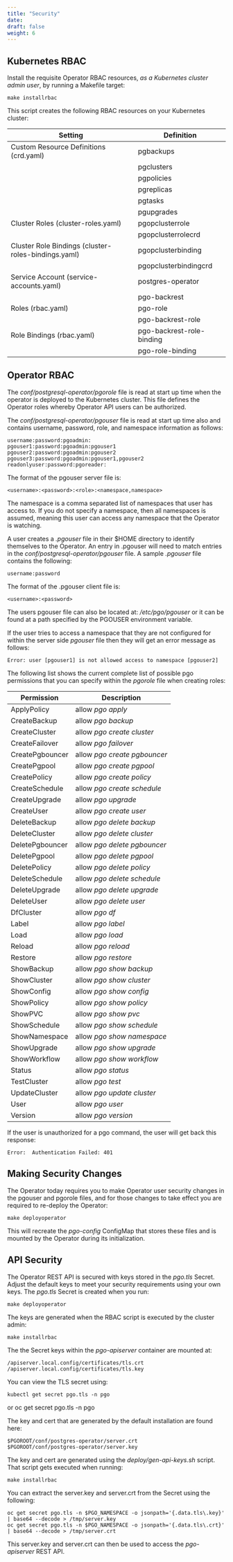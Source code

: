 ```yaml
---
title: "Security"
date:
draft: false
weight: 6
---
```


## Kubernetes RBAC

Install the requisite Operator RBAC resources, *as a Kubernetes cluster admin user*,  by running a Makefile target:

    make installrbac


This script creates the following RBAC resources on your Kubernetes cluster:

| Setting |Definition  |
|---|---|
| Custom Resource Definitions (crd.yaml) | pgbackups|
|  | pgclusters|
|  | pgpolicies|
|  | pgreplicas|
|  | pgtasks|
|  | pgupgrades|
| Cluster Roles (cluster-roles.yaml) | pgopclusterrole|
|  | pgopclusterrolecrd|
| Cluster Role Bindings (cluster-roles-bindings.yaml) | pgopclusterbinding|
|  | pgopclusterbindingcrd|
| Service Account (service-accounts.yaml) | postgres-operator|
| | pgo-backrest|
| Roles (rbac.yaml) | pgo-role|
| | pgo-backrest-role|
|Role Bindings  (rbac.yaml) | pgo-backrest-role-binding|
| | pgo-role-binding|





## Operator RBAC

The *conf/postgresql-operator/pgorole* file is read at start up time when the operator is deployed to the Kubernetes cluster.  This file defines the Operator roles whereby Operator API users can be authorized.

The *conf/postgresql-operator/pgouser* file is read at start up time also and contains username, password, role, and namespace information as follows:

    username:password:pgoadmin:
    pgouser1:password:pgoadmin:pgouser1
    pgouser2:password:pgoadmin:pgouser2
    pgouser3:password:pgoadmin:pgouser1,pgouser2
    readonlyuser:password:pgoreader:

The format of the pgouser server file is:

    <username>:<password>:<role>:<namespace,namespace>

The namespace is a comma separated list of namespaces that
user has access to.  If you do not specify a namespace, then
all namespaces is assumed, meaning this user can access any
namespace that the Operator is watching.

A user creates a *.pgouser* file in their $HOME directory to identify
themselves to the Operator.  An entry in .pgouser will need to match
entries in the *conf/postgresql-operator/pgouser* file.  A sample
*.pgouser* file contains the following:

    username:password

The format of the .pgouser client file is:

    <username>:<password>

The users pgouser file can also be located at:
*/etc/pgo/pgouser* or it can be found at a path specified by the
PGOUSER environment variable.

If the user tries to access a namespace that they are not
configured for within the server side *pgouser* file then they
will get an error message as follows:

    Error: user [pgouser1] is not allowed access to namespace [pgouser2]


The following list shows the current complete list of possible pgo permissions that you can specify within the *pgorole* file when creating roles:

|Permission|Description  |
|---|---|
|ApplyPolicy | allow *pgo apply*|
|CreateBackup | allow *pgo backup*|
|CreateCluster | allow *pgo create cluster*|
|CreateFailover | allow *pgo failover*|
|CreatePgbouncer | allow *pgo create pgbouncer*|
|CreatePgpool | allow *pgo create pgpool*|
|CreatePolicy | allow *pgo create policy*|
|CreateSchedule | allow *pgo create schedule*|
|CreateUpgrade | allow *pgo upgrade*|
|CreateUser | allow *pgo create user*|
|DeleteBackup | allow *pgo delete backup*|
|DeleteCluster | allow *pgo delete cluster*|
|DeletePgbouncer | allow *pgo delete pgbouncer*|
|DeletePgpool | allow *pgo delete pgpool*|
|DeletePolicy | allow *pgo delete policy*|
|DeleteSchedule | allow *pgo delete schedule*|
|DeleteUpgrade | allow *pgo delete upgrade*|
|DeleteUser | allow *pgo delete user*|
|DfCluster | allow *pgo df*|
|Label | allow *pgo label*|
|Load | allow *pgo load*|
|Reload | allow *pgo reload*|
|Restore | allow *pgo restore*|
|ShowBackup | allow *pgo show backup*|
|ShowCluster | allow *pgo show cluster*|
|ShowConfig | allow *pgo show config*|
|ShowPolicy | allow *pgo show policy*|
|ShowPVC | allow *pgo show pvc*|
|ShowSchedule | allow *pgo show schedule*|
|ShowNamespace | allow *pgo show namespace*|
|ShowUpgrade | allow *pgo show upgrade*|
|ShowWorkflow | allow *pgo show workflow*|
|Status | allow *pgo status*|
|TestCluster | allow *pgo test*|
|UpdateCluster | allow *pgo update cluster*|
|User | allow *pgo user*|
|Version | allow *pgo version*|


If the user is unauthorized for a pgo command, the user will
get back this response:

    Error:  Authentication Failed: 401 

## Making Security Changes
The Operator today requires you to make Operator user security changes in the pgouser and pgorole files, and for those changes to take effect you are required to re-deploy the Operator:

    make deployoperator

This will recreate the *pgo-config* ConfigMap that stores these files and is mounted by the Operator during its initialization.

## API Security

The Operator REST API is secured with keys stored in the *pgo.tls* Secret.  Adjust the default keys to meet your security requirements using your own keys.  The *pgo.tls* Secret is created when you run:

    make deployoperator

The keys are generated when the RBAC script is executed by the cluster admin:

    make installrbac

The the Secret keys within the *pgo-apiserver* container
are mounted at:

    /apiserver.local.config/certificates/tls.crt
    /apiserver.local.config/certificates/tls.key

You can view the TLS secret using:

    kubectl get secret pgo.tls -n pgo
or
    oc get secret pgo.tls -n pgo

The key and cert that are generated by the default installation are
found here:

    $PGOROOT/conf/postgres-operator/server.crt 
    $PGOROOT/conf/postgres-operator/server.key 

The key and cert are generated using the *deploy/gen-api-keys.sh* script.
That script gets executed when running:

    make installrbac

You can extract the server.key and server.crt from the Secret using the
following:

    oc get secret pgo.tls -n $PGO_NAMESPACE -o jsonpath='{.data.tls\.key}' | base64 --decode > /tmp/server.key
    oc get secret pgo.tls -n $PGO_NAMESPACE -o jsonpath='{.data.tls\.crt}' | base64 --decode > /tmp/server.crt

This server.key and server.crt can then be used to access the *pgo-apiserver*
REST API.
